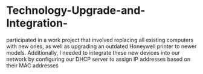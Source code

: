 # Technology-Upgrade-and-Integration-
participated in a work project that involved replacing all existing computers with new ones, as well as upgrading an outdated Honeywell printer to newer models. Additionally, I needed to integrate these new devices into our network by configuring our DHCP server to assign IP addresses based on their MAC addresses
